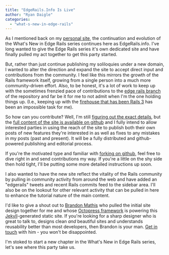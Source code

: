 ```yaml
---
title: "EdgeRails.Info Is Live"
author: "Ryan Daigle"
categories:
  - "what-s-new-in-edge-rails"
---
```


As I mentioned back on my [personal site](http://ryandaigle.com/), the continuation and evolution of the What's New in Edge Rails series continues here as EdgeRails.info.  I've long wanted to give the Edge Rails series it's own dedicated site and have finally pulled my act together to get this party started.

But, rather than just continue publishing my soliloquies under a new domain, I wanted to alter the direction and expand the site to accept direct input and contributions from the community.  I feel like this mirrors the growth of the Rails framework itself, growing from a single person into a much more community-driven effort.  Also, to be honest, it's a lot of work to keep up with the sometimes frenzied pace of contributions to the [edge rails branch](http://github.com/rails/rails) of the repository and far be it for me to not admit when I'm the one holding things up. (I.e., keeping up with the [firehouse that has been Rails 3](http://github.com/rails/rails/commits/master) has been an impossible task for me).

So how can you contribute?  Well, I'm still [figuring out the exact details](/publish.html), but the [full content of the site is available on github](http://github.com/rwdaigle/edgerails) and I fully intend to allow interested parties in using the reach of the site to publish both their own posts of new features they're interested in as well as fixes to any mistakes in my posts (past and present).  It will be a fully distributed and github-powered publishing and editorial process.

If you're the motivated type and familiar with [forking on github](http://help.github.com/forking/), feel free to dive right in and send contributions my way.  If you're a little on the shy side then hold tight, I'll be putting some more detailed instructions up soon.

I also wanted to have the new site reflect the vitality of the Rails community by pulling in community activity from around the web and have added an "edgerails" tweets and recent Rails commits feed to the sidebar area.  I'll also be on the lookout for other relevant activity that can be pulled in here to enhance the tutorial nature of the main content.

I'd like to give a shout out to [Brandon Mathis](http://brandonmathis.com/) who pulled the initial site design together for me and whose [Octopress framework](http://github.com/imathis/octopress) is powering this [Jekyll](http://jekyllrb.com/)-generated static site.  If you're looking for a sharp designer who is great to talk to, designs clean _and_ beautiful sites and understands reusability better than most developers, then Brandon is your man.  [Get in touch](http://brandonmathis.com/) with him - you won't be disappointed.

I'm stoked to start a new chapter in the What's New in Edge Rails series, let's see where this party take us.